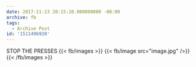 ```yaml
---
date: 2017-11-23 20:15:20.000000000 -08:00
archive: fb
tags: 
  - Archive Post
id: '1511496920'
---
```


STOP THE PRESSES
{{< fb/images >}}
{{< fb/image src="image.jpg" />}}
{{< /fb/images >}}
